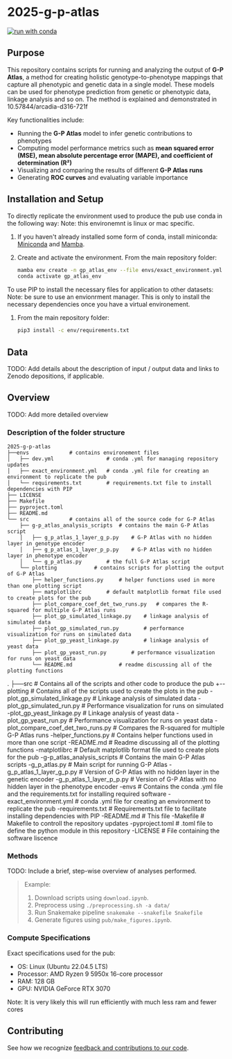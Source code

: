 # 2025-g-p-atlas

[![run with conda](https://img.shields.io/badge/run%20with-conda-3EB049?labelColor=000000&logo=anaconda)](https://docs.conda.io/projects/miniconda/en/latest/)

## Purpose

This repository contains scripts for running and analyzing the output of **G-P Atlas**, a method for creating holistic genotype-to-phenotype mappings that capture all phenotypic and genetic data in a single model. These models can be used for phenotype prediction from genetic or phenotypic data, linkage analysis and so on. The method is explained and demonstrated in 10.57844/arcadia-d316-721f

Key functionalities include:

- Running the **G-P Atlas** model to infer genetic contributions to phenotypes
- Computing model performance metrics such as **mean squared error (MSE), mean absolute percentage error (MAPE), and coefficient of determination (R²)**
- Visualizing and comparing the results of different **G-P Atlas runs**
- Generating **ROC curves** and evaluating variable importance

## Installation and Setup

To directly replicate the environment used to produce the pub use conda in the following way:
Note: this environemnt is linux or mac specific.

1. If you haven't already installed some form of conda, install miniconda:
   [Miniconda](https://docs.conda.io/projects/miniconda/en/latest/) and [Mamba](https://mamba.readthedocs.io/en/latest/).

2. Create and activate the environment.
   From the main repository folder:
   ```bash
   mamba env create -n gp_atlas_env --file envs/exact_environment.yml
   conda activate gp_atlas_env
   ```
To use PIP to install the necessary files for application to other datasets:
Note: be sure to use an envionrment manager. This is only to install the necessary dependencies once you have a virtual environement.

1. From the main repository folder:
   ```bash
   pip3 install -c env/requirements.txt
   ```

## Data

TODO: Add details about the description of input / output data and links to Zenodo depositions, if applicable.

## Overview

TODO: Add more detailed overview

### Description of the folder structure

```
2025-g-p-atlas
├──envs 			# contains environement files
│   ├── dev.yml                 # conda .yml for managing repository updates  
│   ├── exact_environment.yml   # conda .yml file for creating an environment to replicate the pub
│   └── requirements.txt        # requirements.txt file to install dependencies with PIP
├── LICENSE                     
├── Makefile
├── pyproject.toml
├── README.md
└── src				# contains all of the source code for G-P Atlas
    ├── g-p_atlas_analysis_scripts	# contains the main G-P Atlas script
    │   ├── g_p_atlas_1_layer_g_p.py	# G-P Atlas with no hidden layer in genotype encoder
    │   ├── g_p_atlas_1_layer_p_p.py	# G-P Atlas with no hidden layer in phenotype encoder
    │   └── g_p_atlas.py		# the full G-P Atlas script
    └── plotting			# contains scripts for plotting the output of G-P Atlas
        ├── helper_functions.py		# helper functions used in more than one plotting script
        ├── matplotlibrc		# default matplotlib format file used to create plots for the pub
        ├── plot_compare_coef_det_two_runs.py	# compares the R-squared for multiple G-P Atlas runs
        ├── plot_gp_simulated_linkage.py	# linkage analysis of simulated data
        ├── plot_gp_simulated_run.py		# performance visualization for runs on simulated data
        ├── plot_gp_yeast_linkage.py		# linkage analysis of yeast data
        ├── plot_gp_yeast_run.py		# performance visualization for runs on yeast data
        └── README.md				# readme discussing all of the plotting functions
```


.
├──src # Contains all of the scripts and other code to produce the pub
+--plotting # Contains all of the scripts used to create the plots in the pub
   -plot_gp_simulated_linkage.py # Linkage analysis of simulated data
   -plot_gp_simulated_run.py     # Performance visualization for runs on simulated
   -plot_gp_yeast_linkage.py     # Linkage analysis of yeast data
   -plot_gp_yeast_run.py         # Performance visualization for runs on yeast data
   -plot_compare_coef_det_two_runs.py # Compares the R-squared for multiple G-P Atlas runs
   -helper_functions.py          # Contains helper functions used in more than one script
   -README.md                    # Readme discussing all of the plotting functions
   -matplotlibrc                 # Default matplotlib format file used to create plots for the pub
  -g-p_atlas_analysis_scripts # Contains the main G-P Atlas scripts
   -g_p_atlas.py                 # Main script for running G-P Atlas
   -g_p_atlas_1_layer_g_p.py     # Version of G-P Atlas with no hidden layer in the genetic encoder
   -g_p_atlas_1_layer_p_p.py     # Version of G-P Atlas with no hidden layer in the phenotype encoder
 -envs # Contains the conda .yml file and the requirements.txt for installing required software
  -exact_environment.yml         # conda .yml file for creating an environment to replicate the pub
  -requirements.txt              # Requirements.txt file to facilitate installing dependencies with PIP
 -README.md # This file
 -Makefile # Makefile to controll the repository updates
 -pyproject.toml # .toml file to define the python module in this repository
 -LICENSE   # File containing the software liscence

### Methods

TODO: Include a brief, step-wise overview of analyses performed.

> Example:
>
> 1.  Download scripts using `download.ipynb`.
> 2.  Preprocess using `./preprocessing.sh -a data/`
> 3.  Run Snakemake pipeline `snakemake --snakefile Snakefile`
> 4.  Generate figures using `pub/make_figures.ipynb`.

### Compute Specifications

Exact specifications used for the pub:

- OS: Linux (Ubuntu 22.04.5 LTS)
- Processor: AMD Ryzen 9 5950x 16-core processor
- RAM: 128 GB
- GPU: NVIDIA GeForce RTX 3070

Note: It is very likely this will run efficiently with much less ram and fewer cores 

## Contributing

See how we recognize [feedback and contributions to our code](https://github.com/Arcadia-Science/arcadia-software-handbook/blob/main/guides-and-standards/guide-credit-for-contributions.md).

